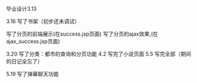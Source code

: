 毕业设计3.13

3.16
写了书架（初步还未调试） 

写了分页的前端展示(在success.jsp页面)
写了分页的ajax效果,(在ajax_success.jsp页面)

3.20
写了分类：都市的查询和分页功能
4.2
写完了小说页面
5.5
写完全部（期间的日记全忘了）

5.19
写了弹幕聊天功能